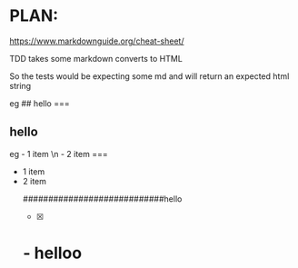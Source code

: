 # PLAN:

https://www.markdownguide.org/cheat-sheet/


TDD
takes some markdown
converts to HTML

So the tests would be expecting some md and will return an expected html string


eg ## hello === <h2> hello </h2>

eg - 1 item \n - 2 item === <ul> <li> 1 item </li> <li> 2 item </li>


############################hello


- [x]

# - helloo
